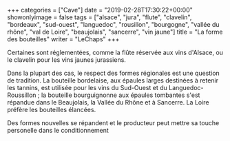 +++
categories = ["Cave"]
date = "2019-02-28T17:30:22+00:00"
showonlyimage = false
tags = ["alsace", "jura", "flute", "clavelin", "bordeaux", "sud-ouest", "languedoc", "rousillon", "bourgogne", "vallée du rhône", "val de Loire", "beaujolais", "sancerre", "vin jaune"]
title = "La forme des bouteilles"
writer = "LeChaps"
+++

Certaines sont réglementées, comme la flûte réservée aux vins d'Alsace, ou le clavelin pour les vins jaunes jurassiens.  

Dans la plupart des cas, le respect des formes régionales est une question de tradition. La bouteille bordelaise, aux épaules larges destinées à retenir les tannins, est utilisée pour les vins du Sud-Ouest et du Languedoc-Roussillon ; la bouteille bourguignonne aux épaules tombantes s'est répandue dans le Beaujolais, la Vallée du Rhône et à Sancerre. La Loire préfère les bouteilles élancées.  

Des formes nouvelles se répandent et le producteur peut mettre sa touche personelle dans le conditionnement